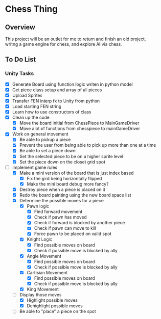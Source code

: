 # Chess Thing

## Overview

This project will be an outlet for me to return and finish an old project, writng a game engine for chess, and explore AI via chess.

## To Do List

### Unity Tasks
- [x] Generate Board using function logic writen in python model
- [x] Get piece class setup and array of all pieces
- [x] Upload Sprites
- [x] Transfer FEN interp fx to Unity from python
- [x] Load starting FEN string
- [x] Learn how to use constructors of class
- [x] Clean up the code
  - [x] Move the board initial from ChessPiece to MainGameDriver
  - [x] Move alot of functions from chesspiece to mainGameDriver
- [x] Work on general movement
  - [x] Be able to pickup a piece
  - [x] Prevent the user from being able to pick up more than one at a time
  - [x] Be able to set a piece down
  - [x] Set the selected piece to be on a higher sprite level
  - [x] Set the piece down on the closet grid spot
- [ ] Implement game rules
  - [x] Make a mini version of the board that is just index based
    - [x] Fix the gird being horizontally flipped
    - [x] Make the mini board debug more fancy?
  - [x] Destroy piece when a piece is placed on it
  - [x] Redo the board painting using the new board space list
  - [x] Determine the possible moves for a piece
    - [x] Pawn logic
      - [x] Find forward movement
      - [x] Check if pawn has moved
      - [x] Check if forward is blocked by another piece
      - [x] Check if pawn can move to kill
      - [x] Force pawn to be placed on valid spot
    - [x] Knight Logic
      - [x] Find possible moves on board
      - [x] Check if possible move is blocked by ally
    - [x] Angle Movement
      - [x] Find possible moves on board
      - [x] Check if possible move is blocked by ally
    - [x] Cartisian Movement
      - [x] Find possible moves on board
      - [x] Check if possible move is blocked by ally
    - [x] King Movement
  - [ ] Display those moves
    - [x] Highlight possible moves
    - [x] Dehighlight possible moves 
  - [ ] Be able to "place" a piece on the spot
